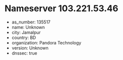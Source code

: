 # Nameserver 103.221.53.46

* as_number: 135517
* name: Unknown
* city: Jamalpur
* country: BD
* organization: Pandora Technology
* version: Unknown
* dnssec: true
